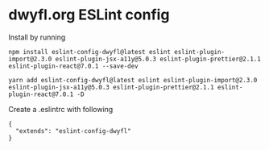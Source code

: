 # dwyfl.org ESLint config

Install by running

```
npm install eslint-config-dwyfl@latest eslint eslint-plugin-import@2.3.0 eslint-plugin-jsx-a11y@5.0.3 eslint-plugin-prettier@2.1.1 eslint-plugin-react@7.0.1 --save-dev

yarn add eslint-config-dwyfl@latest eslint eslint-plugin-import@2.3.0 eslint-plugin-jsx-a11y@5.0.3 eslint-plugin-prettier@2.1.1 eslint-plugin-react@7.0.1 -D
```

Create a .eslintrc with following

```
{
  "extends": "eslint-config-dwyfl"
}
```